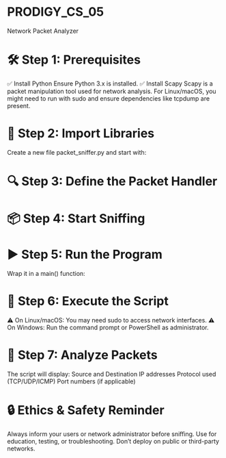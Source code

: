 # PRODIGY_CS_05
Network Packet Analyzer
# 🛠️ Step 1: Prerequisites
✅ Install Python
  Ensure Python 3.x is installed.
✅ Install Scapy
  Scapy is a packet manipulation tool used for network analysis. For Linux/macOS, you might need to run with sudo and ensure dependencies like tcpdump are present.
# 🧱 Step 2: Import Libraries
  Create a new file packet_sniffer.py and start with:
# 🔍 Step 3: Define the Packet Handler
# 📦 Step 4: Start Sniffing 
# ▶️ Step 5: Run the Program
Wrap it in a main() function:
# 🧪 Step 6: Execute the Script
  ⚠️ On Linux/macOS: You may need sudo to access network interfaces.
  ⚠️ On Windows: Run the command prompt or PowerShell as administrator.
# 🧬 Step 7: Analyze Packets
  The script will display:
  Source and Destination IP addresses
  Protocol used (TCP/UDP/ICMP)
  Port numbers (if applicable) 
# 🔒 Ethics & Safety Reminder
  Always inform your users or network administrator before sniffing.
  Use for education, testing, or troubleshooting.
  Don’t deploy on public or third-party networks.  
  
